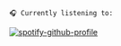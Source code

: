 `🎧 Currently listening to:`

[![spotify-github-profile](https://spotify-github-profile.vercel.app/api/view?uid=nikhibhambra&cover_image=true&theme=natemoo-re&bar_color=53b14f&bar_color_cover=true)](https://spotify-github-profile.vercel.app/api/view?uid=nikhibhambra&redirect=true)
